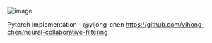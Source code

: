 ![image](https://user-images.githubusercontent.com/91870042/218078903-8e375e25-d13c-421e-8a02-0060e95748ae.png)

Pytorch Implementation - @yijong-chen
https://github.com/yihong-chen/neural-collaborative-filtering



